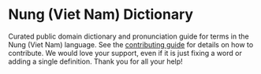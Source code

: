 
# Nung (Viet Nam) Dictionary

Curated public domain dictionary and pronunciation guide for terms in the Nung (Viet Nam) language. See the [contributing guide](https://github.com/drumworkteam/term/blob/make/.github/contributing.md) for details on how to contribute. We would love your support, even if it is just fixing a word or adding a single definition. Thank you for all your help!
